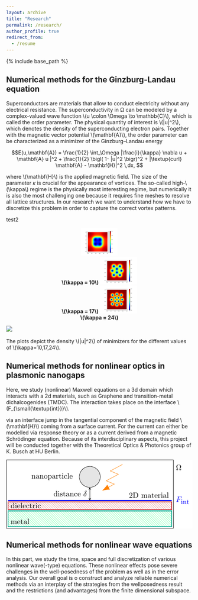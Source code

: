 ```yaml
---
layout: archive
title: "Research"
permalink: /research/
author_profile: true
redirect_from:
  - /resume
---
```


{% include base_path %}


## Numerical methods for the Ginzburg-Landau equation

Superconductors are materials that allow to conduct electricity without any electrical resistance. The superconductivity in Ω can be modeled by a complex-valued wave function 
\\(u \colon \Omega \to \mathbb{C}\\), which is called the order parameter. The physical quantity of interest is \\(|u|^2\\), which denotes the density of the superconducting electron pairs. Together with the magnetic vector potential \\(\mathbf{A}\\), the order parameter can be characterized as a minimizer of the Ginzburg–Landau energy

$$E(u,\mathbf{A}) = \frac{1}{2} \int_\Omega |\frac{i}{\kappa} \nabla u + \mathbf{A} u |^2 + \frac{1}{2} \bigl( 1- |u|^2 \bigr)^2 + |\textup{curl} \mathbf{A} - \mathbf{H}|^2  \,dx, $$

where \\(\mathbf{H}\\) is the applied magnetic field. The size of the parameter $\kappa$ is crucial for the appearance of vortices. The so-called high-\\(\kappa\\) regime is the physically most interesting regime, but numerically it is also the most challenging one because it requires fine meshes to resolve all lattice structures. In our research we want to understand how we have to discretize this problem in order to capture the correct vortex patterns.

<!-- ![\\(\kappa = 10\\)](plot_sol_kappa_10_h8.png)
![\\(\kappa = 17\\)](plot_sol_kappa_17_h8.png)
![\\(\kappa = 24\\)](plot_sol_kappa_24_h8.png)

test

<p align="center">
  <img src="https://github.com/BenjaminDoerich/BenjaminDoerich.github.io/blob/main/images/plot_sol_kappa_24_h8.png" width="200"><br>
  <b>\(\kappa = 10\)</b>
</p> -->

test2
<p align="center">
<img src="https://raw.githubusercontent.com/BenjaminDoerich/BenjaminDoerich.github.io/main/images/plot_sol_kappa_10_h8.png" width="100"><br>
<b>\(\kappa = 10\)</b>
<!-- &nbsp;&nbsp;&nbsp; -->
<img src="https://raw.githubusercontent.com/BenjaminDoerich/BenjaminDoerich.github.io/main/images/plot_sol_kappa_17_h8.png" width="100"><br>
<b>\(\kappa = 17\)</b>
<!-- &nbsp;&nbsp;&nbsp; -->
  <img src="https://raw.githubusercontent.com/BenjaminDoerich/BenjaminDoerich.github.io/main/images/plot_sol_kappa_24_h8.png" width="100"><br>
<b>\(\kappa = 24\)</b>
</p>


<img src="https://raw.githubusercontent.com/johndoe/myrepo/main/plot_sol_kappa_10_h8.png" width="400">

The plots depict the density \\(|u|^2\\) of minimizers for the different values of \\(\kappa=10,17,24\\).




## Numerical methods for nonlinear optics in plasmonic nanogaps

Here, we study (nonlinear) Maxwell equations on a 3d domain which interacts with a 2d materials, such as Graphene and transition-metal dichalcogenides (TMDC). The interaction takes place on the interface \\(F_{\small{\textup{int}}}\\).

via an interface jump in the tangential component of the magnetic field \\(\mathbf{H}\\) coming from a surface current. For the current can either be modelled via response theory or as a current derived from a magnetic Schrödinger equation. Because of its interdisciplinary aspects, this project will be conducted together with the Theoretical Optics & Photonics group of K. Busch at HU Berlin.

![Experimental setup](experiment-1.png)


 
## Numerical methods for nonlinear wave equations

In this part, we study the time, space and full discretization of various nonlinear wave(-type) equations. These nonlinear effects pose severe challenges in the well-posedness of the problem as well as in the error analysis. Our overall goal is o construct and analyze reliable numerical methods via an interplay of the strategies from the wellposedness result and the restrictions (and advantages) from the finite dimensional subspace.